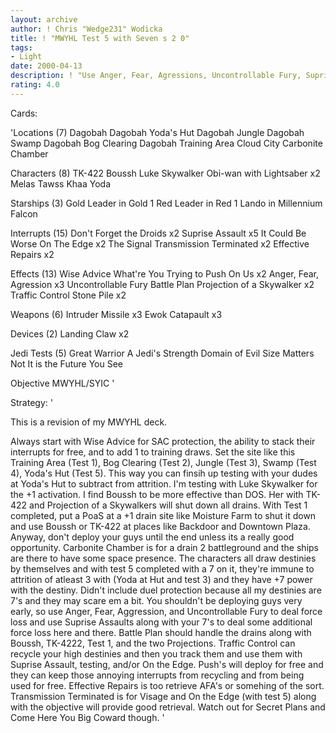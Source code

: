 ```yaml
---
layout: archive
author: ! Chris "Wedge231" Wodicka
title: ! "MWYHL Test 5 with Seven s 2 0"
tags:
- Light
date: 2000-04-13
description: ! "Use Anger, Fear, Agressions, Uncontrollable Fury, Suprise Assaults, and the Fifth test to make the opponent hurt for draining and not battling."
rating: 4.0
---
```

Cards: 

'Locations (7)
Dagobah
Dagobah Yoda's Hut
Dagobah Jungle
Dagobah Swamp
Dagobah Bog Clearing
Dagobah Training Area
Cloud City Carbonite Chamber

Characters (8)
TK-422
Boussh
Luke Skywalker
Obi-wan with Lightsaber x2
Melas
Tawss Khaa
Yoda

Starships (3)
Gold Leader in Gold 1
Red Leader in Red 1
Lando in Millennium Falcon

Interrupts (15)
Don't Forget the Droids x2
Suprise Assault x5
It Could Be Worse
On The Edge x2
The Signal
Transmission Terminated x2
Effective Repairs x2

Effects (13)
Wise Advice
What're You Trying to Push On Us x2
Anger, Fear, Agression x3
Uncontrollable Fury
Battle Plan
Projection of a Skywalker x2
Traffic Control
Stone Pile x2

Weapons (6)
Intruder Missile x3
Ewok Catapault x3

Devices (2)
Landing Claw x2

Jedi Tests (5)
Great Warrior
A Jedi's Strength
Domain of Evil
Size Matters Not
It is the Future You See

Objective
MWYHL/SYIC  '

Strategy: '

This is a revision of my MWYHL deck.

Always start with Wise Advice for SAC protection, the ability to stack their interrupts for free, and to add 1 to training draws. Set the site like this Training Area (Test 1), Bog Clearing (Test 2), Jungle (Test 3), Swamp (Test 4), Yoda's Hut (Test 5). This way you can finsih up testing with your dudes at Yoda's Hut to subtract from attrition. I'm testing with Luke Skywalker for the +1 activation. I find Boussh to be more effective than DOS. Her with TK-422 and Projection of a Skywalkers will shut down all drains. With Test 1 completed, put a PoaS at a +1 drain site like Moisture Farm to shut it down and use Boussh or TK-422 at places like Backdoor and Downtown Plaza. Anyway, don't deploy your guys until the end unless its a really good opportunity. Carbonite Chamber is for a drain 2 battleground and the ships are there to have some space presence. The characters all draw destinies by themselves and with test 5 completed with a 7 on it, they're immune to attrition of atleast 3 with (Yoda at Hut and test 3) and they have +7 power with the destiny. Didn't include duel protection because all my destinies are 7's and they may scare em a bit. You shouldn't be deploying guys very early, so use Anger, Fear, Aggression, and Uncontrollable Fury to deal force loss and use Suprise Assaults along with your 7's to deal some additional force loss here and there. Battle Plan should handle the drains along with Boussh, TK-4222, Test 1, and the two Projections. Traffic Control can recycle your high destinies and then you track them and use them with Suprise Assault, testing, and/or On the Edge. Push's will deploy for free and they can keep those annoying interrupts from recycling and from being used for free. Effective Repairs is too retrieve AFA's or somehing of the sort. Transmission Terminated is for Visage and On the Edge (with test 5) along with the objective will provide good retrieval. Watch out for Secret Plans and Come Here You Big Coward though.  '